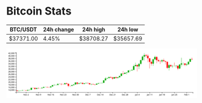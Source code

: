 # Bitcoin Stats

BTC/USDT|24h change|24h high|24h low|
|---|---|---|---|
|$37371.00|4.45%|$38708.27|$35657.69|

<img src="./chart.svg">
